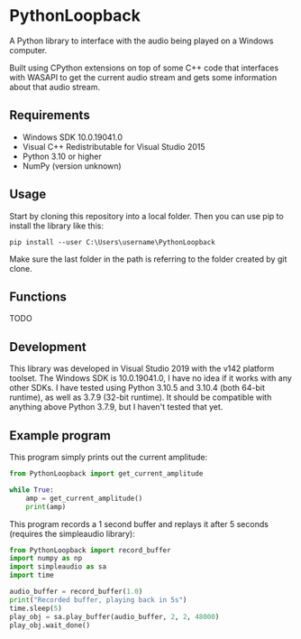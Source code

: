 # PythonLoopback
A Python library to interface with the audio being played on a Windows computer.

Built using CPython extensions on top of some C++ code that interfaces with WASAPI to get the current audio stream and gets some information about that audio stream.

## Requirements
- Windows SDK 10.0.19041.0
- Visual C++ Redistributable for Visual Studio 2015
- Python 3.10 or higher
- NumPy (version unknown)

## Usage
Start by cloning this repository into a local folder. Then you can use pip to install the library like this:
```
pip install --user C:\Users\username\PythonLoopback
```
Make sure the last folder in the path is referring to the folder created by git clone.

## Functions
TODO

## Development
This library was developed in Visual Studio 2019 with the v142 platform toolset. The Windows SDK is 10.0.19041.0, I have no idea if it works with any other SDKs. I have tested using Python 3.10.5 and 3.10.4 (both 64-bit runtime), as well as 3.7.9 (32-bit runtime). It should be compatible with anything above Python 3.7.9, but I haven't tested that yet.

## Example program
This program simply prints out the current amplitude:
```python
from PythonLoopback import get_current_amplitude

while True:
    amp = get_current_amplitude()
    print(amp)
```

This program records a 1 second buffer and replays it after 5 seconds (requires the simpleaudio library):
```python
from PythonLoopback import record_buffer
import numpy as np
import simpleaudio as sa
import time

audio_buffer = record_buffer(1.0)
print("Recorded buffer, playing back in 5s")
time.sleep(5)
play_obj = sa.play_buffer(audio_buffer, 2, 2, 48000)
play_obj.wait_done()
```
